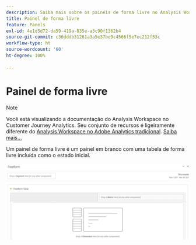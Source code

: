 ```yaml
---
description: Saiba mais sobre os painéis de forma livre no Analysis Workspace.
title: Painel de forma livre
feature: Panels
exl-id: 4e1d5d72-da59-419a-835e-a3c90f1362b4
source-git-commit: c36dddb31261a3a5e37be9c4566f5e7ec212f53c
workflow-type: ht
source-wordcount: '60'
ht-degree: 100%

---
```


# Painel de forma livre

>[!NOTE]
>
>Você está visualizando a documentação do Analysis Workspace no Customer Journey Analytics. Seu conjunto de recursos é ligeiramente diferente do [Analysis Workspace no Adobe Analytics tradicional](https://experienceleague.adobe.com/docs/analytics/analyze/analysis-workspace/home.html?lang=pt-BR). [Saiba mais...](/help/getting-started/cja-aa.md)

Um painel de forma livre é um painel em branco com uma tabela de forma livre incluída como o estado inicial.

![](assets/freeform-panel.png)
